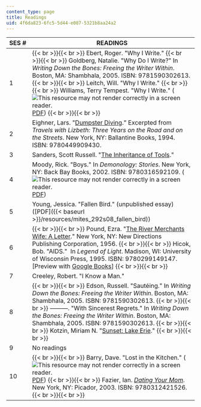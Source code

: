 ```yaml
---
content_type: page
title: Readings
uid: 4f6da823-6fc5-5d44-e087-5321b8aa24a2
---
```


| SES # | READINGS |
| --- | --- |
| 1 |  {{< br >}}{{< br >}} Ebert, Roger. "Why I Write." {{< br >}}{{< br >}} Goldberg, Natalie. "Why Do I Write?" In _Writing Down the Bones: Freeing the Writer Within_. Boston, MA: Shambhala, 2005. ISBN: 9781590302613. {{< br >}}{{< br >}} Leitch, Will. "Why I Write." {{< br >}}{{< br >}} Williams, Terry Tempest. "Why I Write." (![This resource may not render correctly in a screen reader.](/images/inacessible.gif)[PDF](http://rvannoy.asp.radford.edu/rvn/312/whyiwrite.pdf)) {{< br >}}{{< br >}}  |
| 2 | Eighner, Lars. "[Dumpster Diving](http://producer.csi.edu/cdraney/archive-courses/fall07/engl102/e-texts/eighner-dumpster.htm)." Excerpted from _Travels with Lizbeth: Three Years on the Road and on the Streets_. New York, NY: Ballantine Books, 1994. ISBN: 9780449909430. |
| 3 | Sanders, Scott Russell. "[The Inheritance of Tools](https://www.frontiercsd.org/cms/lib/NY19000265/Centricity/Domain/218/Tools.pdf)." |
| 4 | Moody, Rick. "Boys." In _Demonology: Stories_. New York, NY: Back Bay Books, 2002. ISBN: 9780316592109. (![This resource may not render correctly in a screen reader.](/images/inacessible.gif)[PDF](http://katey.schultz.googlepages.com/boys1.pdf)) |
| 5 | Young, Jessica. "Fallen Bird." (unpublished essay) ([PDF]({{< baseurl >}}/resources/mites_292s08_fallen_bird)) |
| 6 |  {{< br >}}{{< br >}} Pound, Ezra. "[The River Merchants Wife: A Letter](http://www.poets.org/viewmedia.php/prmMID/15425)." New York, NY: New Directions Publishing Corporation, 1956. {{< br >}}{{< br >}} Hicok, Bob. "AIDS."  In _Legend of Light_. Madison, WI: University of Wisconsin Press, 1995. ISBN: 9780299149147. \[Preview with [Google Books](http://books.google.com/books?id=Lk7dIAmVLZYC&pg=PA40&lpg=PA40&dq=aids+bob+hicok&source=bl&ots=F_PuEeieXM&sig=Nq6Oi_QEwnsbgGhU3WKzPPO-9Ag&hl=en&ei=mqgISveRNKKwMcuf5aID&sa=X&oi=book_result&ct=result&resnum=3#v=onepage&q&f=false)\] {{< br >}}{{< br >}}  |
| 7 | Creeley, Robert. "I Know a Man." |
| 8 |  {{< br >}}{{< br >}} Edson, Russell. "Sautéing." In _Writing Down the Bones: Freeing the Writer Within_. Boston, MA: Shambhala, 2005. ISBN: 9781590302613. {{< br >}}{{< br >}} ———. "With Sincerest Regrets." In _Writing Down the Bones: Freeing the Writer Within_. Boston, MA: Shambhala, 2005. ISBN: 9781590302613. {{< br >}}{{< br >}} Kotzin, Miriam N. "[Sunset: Lake Erie](http://paperbagcollector.blogspot.com/search?q=kotzin)." {{< br >}}{{< br >}}  |
| 9 | No readings |
| 10 |  {{< br >}}{{< br >}} Barry, Dave. "Lost in the Kitchen." (![This resource may not render correctly in a screen reader.](/images/inacessible.gif)[PDF](https://www.sausd.us/cms/lib/CA01000471/Centricity/Domain/457/Lost%20in%20the%20Kitchen%20DB.pdf)) {{< br >}}{{< br >}} Fazier, Ian. [_Dating Your Mom_](http://www.newyorker.com/magazine/1978/07/03/dating-your-mom). New York, NY: Picador, 2003. ISBN: 9780312421526. {{< br >}}{{< br >}}